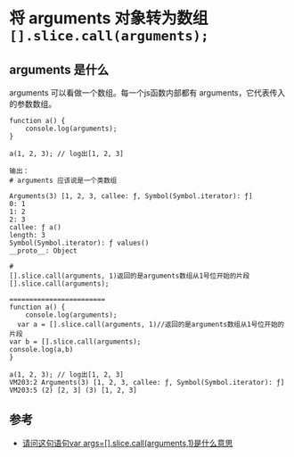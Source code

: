 # 将 arguments 对象转为数组 `[].slice.call(arguments);`

## arguments 是什么

arguments 可以看做一个数组。每一个js函数内部都有 arguments，它代表传入的参数数组。

```
function a() {
    console.log(arguments);
}

a(1, 2, 3); // log出[1, 2, 3]

输出：
# arguments 应该说是一个类数组

Arguments(3) [1, 2, 3, callee: ƒ, Symbol(Symbol.iterator): ƒ]
0: 1
1: 2
2: 3
callee: ƒ a()
length: 3
Symbol(Symbol.iterator): ƒ values()
__proto__: Object

# 
[].slice.call(arguments, 1)返回的是arguments数组从1号位开始的片段
[].slice.call(arguments);

========================
function a() {
    console.log(arguments);
  var a = [].slice.call(arguments, 1)//返回的是arguments数组从1号位开始的片段
var b = [].slice.call(arguments);
console.log(a,b)
}

a(1, 2, 3); // log出[1, 2, 3]
VM203:2 Arguments(3) [1, 2, 3, callee: ƒ, Symbol(Symbol.iterator): ƒ]
VM203:5 (2) [2, 3] (3) [1, 2, 3]
```



## 参考
- [请问这句语句var args=[].slice.call(arguments,1)是什么意思](https://segmentfault.com/q/1010000005643934)

